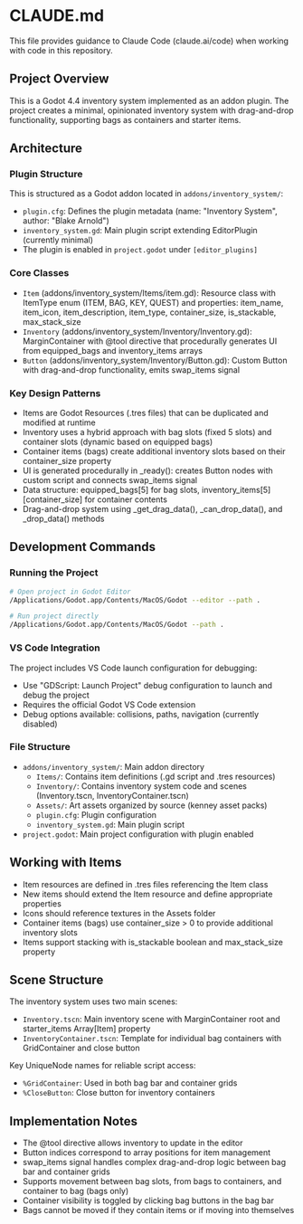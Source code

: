 # CLAUDE.md

This file provides guidance to Claude Code (claude.ai/code) when working with code in this repository.

## Project Overview

This is a Godot 4.4 inventory system implemented as an addon plugin. The project creates a minimal, opinionated inventory system with drag-and-drop functionality, supporting bags as containers and starter items.

## Architecture

### Plugin Structure
This is structured as a Godot addon located in `addons/inventory_system/`:
- `plugin.cfg`: Defines the plugin metadata (name: "Inventory System", author: "Blake Arnold")
- `inventory_system.gd`: Main plugin script extending EditorPlugin (currently minimal)
- The plugin is enabled in `project.godot` under `[editor_plugins]`

### Core Classes
- `Item` (addons/inventory_system/Items/item.gd): Resource class with ItemType enum (ITEM, BAG, KEY, QUEST) and properties: item_name, item_icon, item_description, item_type, container_size, is_stackable, max_stack_size
- `Inventory` (addons/inventory_system/Inventory/Inventory.gd): MarginContainer with @tool directive that procedurally generates UI from equipped_bags and inventory_items arrays
- `Button` (addons/inventory_system/Inventory/Button.gd): Custom Button with drag-and-drop functionality, emits swap_items signal

### Key Design Patterns
- Items are Godot Resources (.tres files) that can be duplicated and modified at runtime
- Inventory uses a hybrid approach with bag slots (fixed 5 slots) and container slots (dynamic based on equipped bags)
- Container items (bags) create additional inventory slots based on their container_size property
- UI is generated procedurally in _ready(): creates Button nodes with custom script and connects swap_items signal
- Data structure: equipped_bags[5] for bag slots, inventory_items[5][container_size] for container contents
- Drag-and-drop system using _get_drag_data(), _can_drop_data(), and _drop_data() methods

## Development Commands

### Running the Project
```bash
# Open project in Godot Editor
/Applications/Godot.app/Contents/MacOS/Godot --editor --path .

# Run project directly
/Applications/Godot.app/Contents/MacOS/Godot --path .
```

### VS Code Integration
The project includes VS Code launch configuration for debugging:
- Use "GDScript: Launch Project" debug configuration to launch and debug the project
- Requires the official Godot VS Code extension
- Debug options available: collisions, paths, navigation (currently disabled)

### File Structure
- `addons/inventory_system/`: Main addon directory
  - `Items/`: Contains item definitions (.gd script and .tres resources)
  - `Inventory/`: Contains inventory system code and scenes (Inventory.tscn, InventoryContainer.tscn)
  - `Assets/`: Art assets organized by source (kenney asset packs)
  - `plugin.cfg`: Plugin configuration
  - `inventory_system.gd`: Main plugin script
- `project.godot`: Main project configuration with plugin enabled

## Working with Items
- Item resources are defined in .tres files referencing the Item class
- New items should extend the Item resource and define appropriate properties
- Icons should reference textures in the Assets folder
- Container items (bags) use container_size > 0 to provide additional inventory slots
- Items support stacking with is_stackable boolean and max_stack_size property

## Scene Structure
The inventory system uses two main scenes:
- `Inventory.tscn`: Main inventory scene with MarginContainer root and starter_items Array[Item] property
- `InventoryContainer.tscn`: Template for individual bag containers with GridContainer and close button

Key UniqueNode names for reliable script access:
- `%GridContainer`: Used in both bag bar and container grids
- `%CloseButton`: Close button for inventory containers

## Implementation Notes
- The @tool directive allows inventory to update in the editor
- Button indices correspond to array positions for item management
- swap_items signal handles complex drag-and-drop logic between bag bar and container grids
- Supports movement between bag slots, from bags to containers, and container to bag (bags only)
- Container visibility is toggled by clicking bag buttons in the bag bar
- Bags cannot be moved if they contain items or if moving into themselves